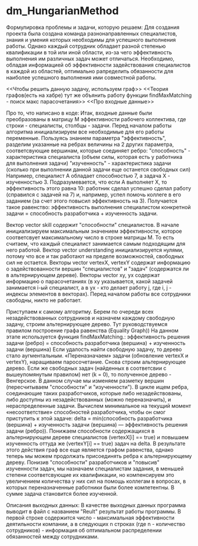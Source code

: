 # dm_HungarianMethod

Формулировка проблемы и задачи, которую решаем:
Для создания проекта была создана команда разнонаправленных специалистов, знания и умения которых необходимы для успешного выполнения работы. Однако каждый сотрудник обладает разной степенью квалификации в той или иной области, из-за чего эффективность выполнения им различных задач может отличаться.
Необходимо, обладая информацией об эффективности задействования специалистов в каждой из областей, оптимально рапределить обязанности для наиболее успешного выполнения ими совместной работы.

<<Чтобы решить данную задачу, используем граф>>
<<Теория графов(есть на хабре)
тут же объянить работу функции findMaxMatching - поиск макс парасочетания>>
<<Про входные данные>>

Про то, что написано в коде:
Итак, входные данные были преобразованы в матрицу M эффективности рабочего коллектива, где строки - специалисты, столбцы - задачи.
Перед началом работы алгоритма инициализируем все необходимые для его работы переменные.
Пользуясь знанием параметра "эффективность", разделим указанные на ребрах величины на 2 других параметра, соответсвующие вершинам, которые соединяет ребро:
"способность" - характеристика специалиста (объем силы, которая есть у работника для выполнения задачи)
"изученность" - характеристика задачи (сколько при выполнении данной задачи еще останется свободных сил)
Например, специалист A обладает способностью 7, а задача X - изученностью 3. Подразумевается, что если А выполняет X, то эффективность этого равна 10: работник сделал успешно сделал работу (справился с задачей на 7) и, например, успел помочь коллеге в его заданием (за счет этого повысил эффективность на 3).
Получается такое равенство:
эффективность выполнения специалистом конкретной задачи = способность разработчика + изученность задачи.

Вектор vector<int> skill содержит "способности" специалистов. В начале инициализируем максимальным значением эффективности, которое соответсвует максимальному число в строке матрицы M. То есть считаем, что каждый специалист занимается самым подходящим для него работой.
Вектор vector<int> understanding инициализируется нулями, потому что все и так работают на пределе возможностей, свободных сил не остается.
Векторы vector<bool> vertexX, vertexY содержат информацию о задействованности вершин "специалистов" и "задач" (содержатся ли в альтернирующем дереве).
Векторы vector<int> xy, yx содержат информацию о парасочетаниях (в xy указывается, какой задачей занимается i-ый специалист, а в yx - кто делает работу j, где i, j - индексы элементов в векторах).  Перед началом работы все сотрудники свободны, никто не работает.

Приступаем к самому алгоритму. Берем по очереди всех незадействованных сотрудников и назначем каждому свободную задачу, строим альтернирующее дерево. Тут руководствуемся правилом построение графа равенства (Equality Graph))
На данном этапе используется функция findMaxMatching.:
эффективность решения задачи (ребро) = способность разработчика (вершина) + изученность задачи (вершина) 
Если удалость найти свободную задачу, то дерево стало аугментальным. «Переназначаем» задачи (обновление vertexX и vertexY), наращиваем паросочетание. Снова строим альтернирующее дерево.
Если же свободных задач (найденных в соответсвии с вышеупомянутым правилом) нет (k = 0), то полученное дерево - Венгерское. В данном случае мы изменяем разметку вершин (пересчитываем "способности" и "изученности"). 
В цикле ищем ребра, соединающие таких разработчиков, которые либо незадействованы, либо доступны из незадействованных (можно переназначить), и нераспределенные задачи. Вычислем  минимальное на текущий момент «несоответствие» способностей разработчика, чтобы он смог приступить к этой задаче: delta = min(способность разработчика (вершина) + изученность задачи (вершина) — эффективность решения задачи (ребро)).
Понижаем способности содержащихся в альтернирующем дереве специалистов (vertexX[i] == true) и повышаем изученность оттуда же (vertexY[i] == true) задач на delta. В результате этого действия граф все еще является графом равенства, однако теперь мы можем продолжать присоединять ребра к альтернирующему дереву.
Понизив "способности" разработчиков и "повысив" изученности задач, мы назначаем специалистам задания, в меньшей степени соответсвующие их квалификации, но компенсируем это увеличением количества у них сил на помощь коллегам в вопросах, в которых переназначенные работники были более компетентны. В сумме задача становится более изученной.

Описания выходных данных:
В качестве выходных данных программа выводит в файл с названием "Reult" результат работы программы. В первой строке содержится число - максимальная эффективности деятильности компании, а в следующих n строках (где n - количество сотрудников) - информация об оптимальном распределении обязанностей между сотрудниками.
